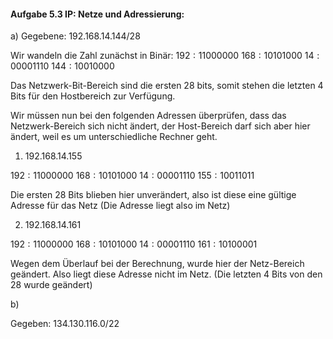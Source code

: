 #### Aufgabe 5.3 IP: Netze und Adressierung:


a)
Gegebene: $192.168.14.144/28$

Wir wandeln die Zahl zunächst in Binär:
$192:11000000$
$168:10101000$
$14:00001110$
$144:10010000$

Das Netzwerk-Bit-Bereich sind die ersten 28 bits, somit stehen die letzten 4 Bits für den Hostbereich zur Verfügung. 

Wir müssen nun bei den folgenden Adressen überprüfen, dass das Netzwerk-Bereich sich nicht ändert, der Host-Bereich darf sich aber hier ändert, weil es um unterschiedliche Rechner geht.


1. $192.168.14.155$

$192:11000000$
$168:10101000$
$14:00001110$
$155:10011011$

Die ersten 28 Bits blieben hier unverändert, also ist diese eine gültige Adresse für das Netz
(Die Adresse liegt also im Netz)

2. $192.168.14.161$

$192:11000000$
$168:10101000$
$14:00001110$
$161:10100001$

Wegen dem Überlauf bei der Berechnung, wurde hier der Netz-Bereich geändert. Also liegt diese Adresse nicht im Netz. (Die letzten 4 Bits von den 28 wurde geändert)

b)

Gegeben: $134.130.116.0/22$
